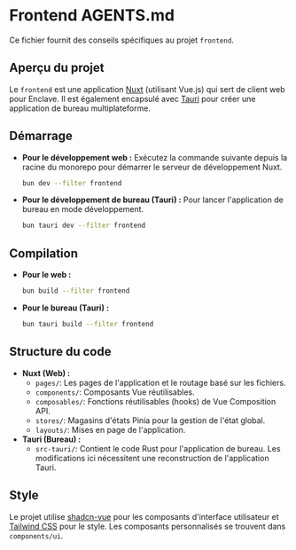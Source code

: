 # Frontend AGENTS.md

Ce fichier fournit des conseils spécifiques au projet `frontend`.

## Aperçu du projet

Le `frontend` est une application [Nuxt](https://nuxt.com/) (utilisant Vue.js) qui sert de client web pour Enclave. Il est également encapsulé avec [Tauri](https://tauri.app/) pour créer une application de bureau multiplateforme.

## Démarrage

- **Pour le développement web :** Exécutez la commande suivante depuis la racine du monorepo pour démarrer le serveur de développement Nuxt.
    ```bash
    bun dev --filter frontend
    ```
- **Pour le développement de bureau (Tauri) :** Pour lancer l'application de bureau en mode développement.
    ```bash
    bun tauri dev --filter frontend
    ```

## Compilation

- **Pour le web :**
    ```bash
    bun build --filter frontend
    ```
- **Pour le bureau (Tauri) :**
    ```bash
    bun tauri build --filter frontend
    ```

## Structure du code

- **Nuxt (Web) :**
    - `pages/`: Les pages de l'application et le routage basé sur les fichiers.
    - `components/`: Composants Vue réutilisables.
    - `composables/`: Fonctions réutilisables (hooks) de Vue Composition API.
    - `stores/`: Magasins d'états Pinia pour la gestion de l'état global.
    - `layouts/`: Mises en page de l'application.
- **Tauri (Bureau) :**
    - `src-tauri/`: Contient le code Rust pour l'application de bureau. Les modifications ici nécessitent une reconstruction de l'application Tauri.

## Style

Le projet utilise [shadcn-vue](https://www.shadcn-vue.com/) pour les composants d'interface utilisateur et [Tailwind CSS](https://tailwindcss.com/) pour le style. Les composants personnalisés se trouvent dans `components/ui`.
